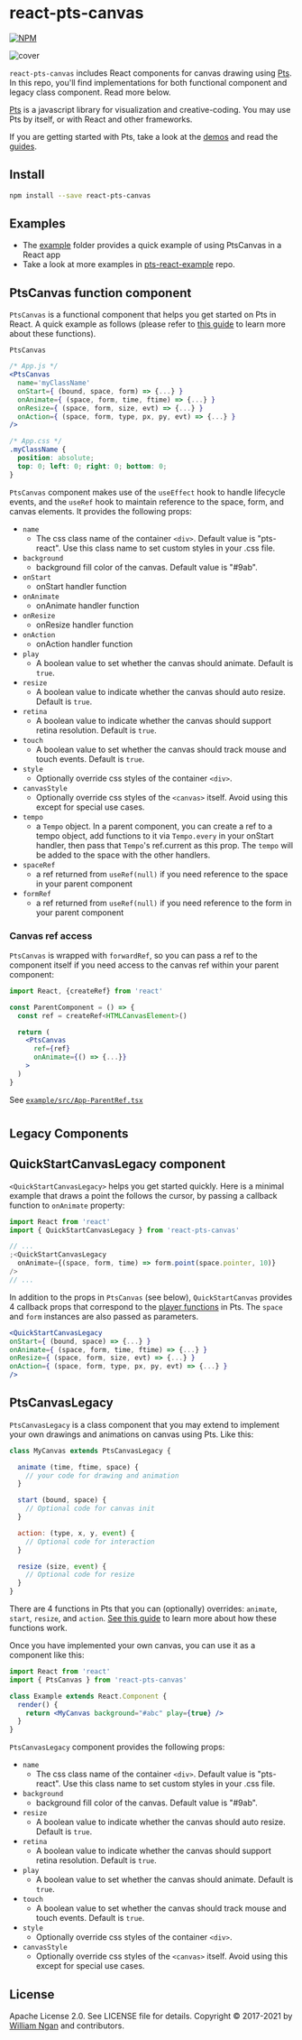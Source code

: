 # react-pts-canvas

[![NPM](https://img.shields.io/npm/v/react-pts-canvas.svg)](https://www.npmjs.com/package/react-pts-canvas)

![cover](./example/cover.png)

`react-pts-canvas` includes React components for canvas drawing using [Pts](https://ptsjs.org). In this repo, you'll find implementations for both functional component and legacy class component. Read more below.

[Pts](https://ptsjs.org) is a javascript library for visualization and creative-coding. You may use Pts by itself, or with React and other frameworks. 

If you are getting started with Pts, take a look at the [demos](https://ptsjs.org/demo) and read the [guides](https://ptsjs.org/guide).


## Install

```bash
npm install --save react-pts-canvas
```

## Examples

- The [example](./example) folder provides a quick example of using PtsCanvas in a React app
- Take a look at more examples in [pts-react-example](https://github.com/williamngan/pts-react-example) repo.

## PtsCanvas function component

`PtsCanvas` is a functional component that helps you get started on Pts in React. A quick example as follows (please refer to [this guide](https://ptsjs.org/guide/space-0500) to learn more about these functions).

`PtsCanvas` 
```jsx
/* App.js */
<PtsCanvas
  name='myClassName'
  onStart={ (bound, space, form) => {...} }
  onAnimate={ (space, form, time, ftime) => {...} }
  onResize={ (space, form, size, evt) => {...} }
  onAction={ (space, form, type, px, py, evt) => {...} }
/>
```

```css
/* App.css */
.myClassName {
  position: absolute;
  top: 0; left: 0; right: 0; bottom: 0;
}
```

`PtsCanvas` component makes use of the `useEffect` hook to handle lifecycle events, and the `useRef` hook to maintain reference to the space, form, and canvas elements. It provides the following props:

- `name`
  - The css class name of the container `<div>`. Default value is "pts-react". Use this class name to set custom styles in your .css file.
- `background`
  - background fill color of the canvas. Default value is "#9ab".
- `onStart`
  - onStart handler function
- `onAnimate`
  - onAnimate handler function
- `onResize`
  - onResize handler function
- `onAction`
  - onAction handler function
- `play`
  - A boolean value to set whether the canvas should animate. Default is `true`.
- `resize`
  - A boolean value to indicate whether the canvas should auto resize. Default is `true`.
- `retina`
  - A boolean value to indicate whether the canvas should support retina resolution. Default is `true`.
- `touch`
  - A boolean value to set whether the canvas should track mouse and touch events. Default is `true`.
- `style`
  - Optionally override css styles of the container `<div>`.
- `canvasStyle`
  - Optionally override css styles of the `<canvas>` itself. Avoid using this except for special use cases.
- `tempo`
  - a `Tempo` object. In a parent component, you can create a ref to a tempo object, add functions to it via `Tempo.every` in your onStart handler, then pass that `Tempo`'s ref.current as this prop. The `tempo` will be added to the space with the other handlers.
- `spaceRef`
  - a ref returned from `useRef(null)` if you need reference to the space in your parent component
- `formRef`
  - a ref returned from `useRef(null)` if you need reference to the form in your parent component

### Canvas ref access

`PtsCanvas` is wrapped with `forwardRef`, so you can pass a ref to the component itself if you need
access to the canvas ref within your parent component:

```jsx
import React, {createRef} from 'react'

const ParentComponent = () => {
  const ref = createRef<HTMLCanvasElement>()

  return (
    <PtsCanvas
      ref={ref}
      onAnimate={() => {...}}
    >
  )
}
```

See [`example/src/App-ParentRef.tsx`](./example/src/App-ParentRef.tsx)

# 

## Legacy Components

## QuickStartCanvasLegacy component

`<QuickStartCanvasLegacy>` helps you get started quickly. Here is a minimal example that draws a point the follows the cursor, by passing a callback function to `onAnimate` property:

```jsx
import React from 'react'
import { QuickStartCanvasLegacy } from 'react-pts-canvas'

// ...
;<QuickStartCanvasLegacy
  onAnimate={(space, form, time) => form.point(space.pointer, 10)}
/>
// ...
```

In addition to the props in `PtsCanvas` (see below), `QuickStartCanvas` provides 4 callback props that correspond to the [player functions](https://ptsjs.org/guide/space-0500) in Pts. The `space` and `form` instances are also passed as parameters.

```jsx
<QuickStartCanvasLegacy
onStart={ (bound, space) => {...} }
onAnimate={ (space, form, time, ftime) => {...} }
onResize={ (space, form, size, evt) => {...} }
onAction={ (space, form, type, px, py, evt) => {...} }
/>
```

## PtsCanvasLegacy

`PtsCanvasLegacy` is a class component that you may extend to implement your own drawings and animations on canvas using Pts. Like this:

```jsx
class MyCanvas extends PtsCanvasLegacy {

  animate (time, ftime, space) {
    // your code for drawing and animation
  }

  start (bound, space) {
    // Optional code for canvas init
  }

  action: (type, x, y, event) {
    // Optional code for interaction
  }

  resize (size, event) {
    // Optional code for resize
  }
}
```

There are 4 functions in Pts that you can (optionally) overrides: `animate`, `start`, `resize`, and `action`. [See this guide](https://ptsjs.org/guide/space-0500) to learn more about how these functions work.

Once you have implemented your own canvas, you can use it as a component like this:

```jsx
import React from 'react'
import { PtsCanvas } from 'react-pts-canvas'

class Example extends React.Component {
  render() {
    return <MyCanvas background="#abc" play={true} />
  }
}
```

`PtsCanvasLegacy` component provides the following props:

- `name`
  - The css class name of the container `<div>`. Default value is "pts-react". Use this class name to set custom styles in your .css file.
- `background`
  - background fill color of the canvas. Default value is "#9ab".
- `resize`
  - A boolean value to indicate whether the canvas should auto resize. Default is `true`.
- `retina`
  - A boolean value to indicate whether the canvas should support retina resolution. Default is `true`.
- `play`
  - A boolean value to set whether the canvas should animate. Default is `true`.
- `touch`
  - A boolean value to set whether the canvas should track mouse and touch events. Default is `true`.
- `style`
  - Optionally override css styles of the container `<div>`.
- `canvasStyle`
  - Optionally override css styles of the `<canvas>` itself. Avoid using this except for special use cases.

## License

Apache License 2.0. See LICENSE file for details.
Copyright © 2017-2021 by [William Ngan](https://williamngan.com) and contributors.
